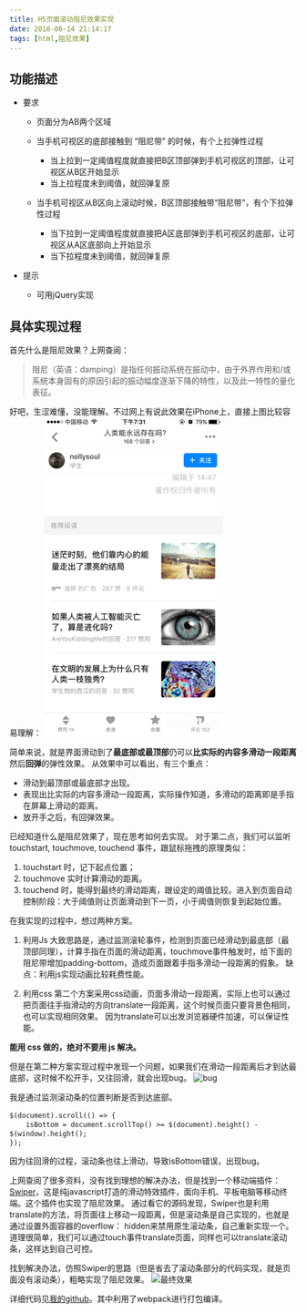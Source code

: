 ```yaml
---
title: H5页面滚动阻尼效果实现
date: 2018-06-14 21:14:17
tags: [html,阻尼效果]
---
```

## 功能描述
* 要求

    * 页面分为AB两个区域
    * 当手机可视区的底部接触到 “阻尼带” 的时候，有个上拉弹性过程

        * 当上拉到一定阈值程度就直接把B区顶部弹到手机可视区的顶部，让可视区从B区开始显示
        * 当上拉程度未到阈值，就回弹复原
    * 当手机可视区从B区向上滚动时候，B区顶部接触带“阻尼带”，有个下拉弹性过程

        * 当下拉到一定阈值程度就直接把A区底部弹到手机可视区的底部，让可视区从A区底部向上开始显示
        * 当下拉程度未到阈值，就回弹复原
* 提示

    * 可用jQuery实现

## 具体实现过程
首先什么是阻尼效果？上网查阅：

> 阻尼（英语：damping）是指任何振动系统在振动中，由于外界作用和/或系统本身固有的原因引起的振动幅度逐渐下降的特性，以及此一特性的量化表征。

好吧，生涩难懂，没能理解。不过网上有说此效果在iPhone上，直接上图比较容易理解：
![阻尼效果](h5-damping-effect/damping.png)

简单来说，就是界面滑动到了**最底部或最顶部**仍可以**比实际的内容多滑动一段距离**然后**回弹**的弹性效果。
从效果中可以看出，有三个重点：

* 滑动到最顶部或最底部才出现。
* 表现出比实际的内容多滑动一段距离，实际操作知道，多滑动的距离即是手指在屏幕上滑动的距离。
* 放开手之后，有回弹效果。

已经知道什么是阻尼效果了，现在思考如何去实现。
对于第二点，我们可以监听 touchstart, touchmove, touchend 事件，跟鼠标拖拽的原理类似：

1. touchstart 时，记下起点位置；
2. touchmove 实时计算滑动的距离。
3. touchend 时，能得到最终的滑动距离，跟设定的阈值比较。进入到页面自动控制阶段：大于阈值则让页面滑动到下一页，小于阈值则恢复到起始位置。

在我实现的过程中，想过两种方案。
1. 利用Js
大致思路是，通过监测滚轮事件，检测到页面已经滑动到最底部（最顶部同理），计算手指在页面的滑动距离，touchmove事件触发时，给下面的阻尼带增加padding-bottom，造成页面跟着手指多滑动一段距离的假象。
缺点：利用js实现动画比较耗费性能。

2. 利用css
第二个方案采用css动画，页面多滑动一段距离，实际上也可以通过把页面往手指滑动的方向translate一段距离，这个时候页面只要背景色相同，也可以实现相同效果。
因为translate可以出发浏览器硬件加速，可以保证性能。

**能用 css 做的，绝对不要用 js 解决。**

但是在第二种方案实现过程中发现一个问题，如果我们在滑动一段距离后才到达最底部，这时候不松开手，又往回滑，就会出现bug。
![bug](h5-damping-effect/bug.GIF)

我是通过监测滚动条的位置判断是否到达底部。

	$(document).scroll(() => {
	    isBottom = document.scrollTop() >= $(document).height() - $(window).height();
	});

因为往回滑的过程，滚动条也往上滑动，导致isBottom错误，出现bug。

上网查阅了很多资料，没有找到理想的解决办法，但是找到一个移动端插件：[Swiper](http://www.swiper.com.cn/)，这是纯javascript打造的滑动特效插件，面向手机、平板电脑等移动终端。这个插件也实现了阻尼效果。
通过看它的源码发现，Swiper也是利用translate的方法，将页面往上移动一段距离，但是滚动条是自己实现的，也就是通过设置外面容器的overflow： hidden来禁用原生滚动条，自己重新实现一个。
道理很简单，我们可以通过touch事件translate页面，同样也可以translate滚动条，这样达到自己可控。

找到解决办法，仿照Swiper的思路（但是省去了滚动条部分的代码实现，就是页面没有滚动条），粗略实现了阻尼效果。
![最终效果](h5-damping-effect/last_effect.GIF)

详细代码见[我的github](https://github.com/BeckyWang/h5-damping-effect)。其中利用了webpack进行打包编译。
